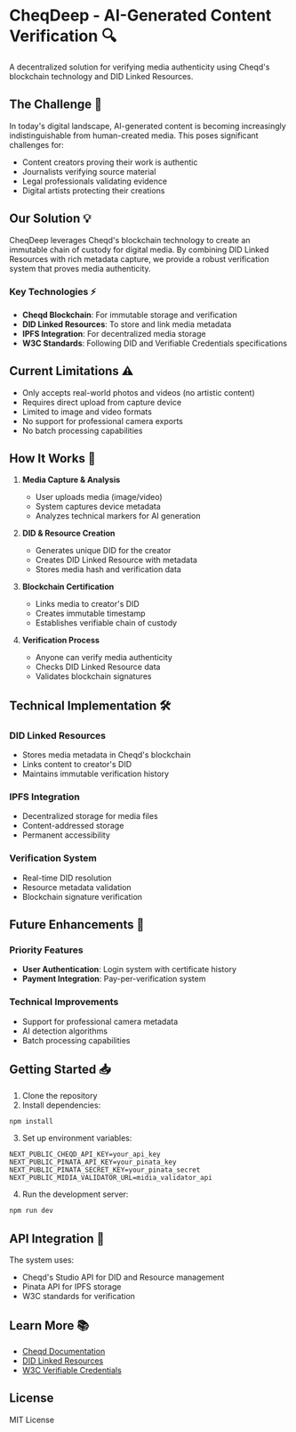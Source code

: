 # CheqDeep - AI-Generated Content Verification 🔍

A decentralized solution for verifying media authenticity using Cheqd's blockchain technology and DID Linked Resources.

## The Challenge 🎯

In today's digital landscape, AI-generated content is becoming increasingly indistinguishable from human-created media. This poses significant challenges for:
- Content creators proving their work is authentic
- Journalists verifying source material
- Legal professionals validating evidence
- Digital artists protecting their creations

## Our Solution 💡

CheqDeep leverages Cheqd's blockchain technology to create an immutable chain of custody for digital media. By combining DID Linked Resources with rich metadata capture, we provide a robust verification system that proves media authenticity.

### Key Technologies ⚡

- **Cheqd Blockchain**: For immutable storage and verification
- **DID Linked Resources**: To store and link media metadata
- **IPFS Integration**: For decentralized media storage
- **W3C Standards**: Following DID and Verifiable Credentials specifications

## Current Limitations ⚠️

- Only accepts real-world photos and videos (no artistic content)
- Requires direct upload from capture device
- Limited to image and video formats
- No support for professional camera exports
- No batch processing capabilities

## How It Works 🔄

1. **Media Capture & Analysis**
   - User uploads media (image/video)
   - System captures device metadata
   - Analyzes technical markers for AI generation

2. **DID & Resource Creation**
   - Generates unique DID for the creator
   - Creates DID Linked Resource with metadata
   - Stores media hash and verification data

3. **Blockchain Certification**
   - Links media to creator's DID
   - Creates immutable timestamp
   - Establishes verifiable chain of custody

4. **Verification Process**
   - Anyone can verify media authenticity
   - Checks DID Linked Resource data
   - Validates blockchain signatures

## Technical Implementation 🛠️

### DID Linked Resources
- Stores media metadata in Cheqd's blockchain
- Links content to creator's DID
- Maintains immutable verification history

### IPFS Integration
- Decentralized storage for media files
- Content-addressed storage
- Permanent accessibility

### Verification System
- Real-time DID resolution
- Resource metadata validation
- Blockchain signature verification

## Future Enhancements 🚀

### Priority Features
- **User Authentication**: Login system with certificate history
- **Payment Integration**: Pay-per-verification system

### Technical Improvements
- Support for professional camera metadata
- AI detection algorithms
- Batch processing capabilities

## Getting Started 📥

1. Clone the repository
2. Install dependencies:
```bash
npm install
```

3. Set up environment variables:
```env
NEXT_PUBLIC_CHEQD_API_KEY=your_api_key
NEXT_PUBLIC_PINATA_API_KEY=your_pinata_key
NEXT_PUBLIC_PINATA_SECRET_KEY=your_pinata_secret
NEXT_PUBLIC_MIDIA_VALIDATOR_URL=midia_validator_api
```

4. Run the development server:
```bash
npm run dev
```

## API Integration 🔌

The system uses:
- Cheqd's Studio API for DID and Resource management
- Pinata API for IPFS storage
- W3C standards for verification

## Learn More 📚

- [Cheqd Documentation](https://docs.cheqd.io)
- [DID Linked Resources](https://docs.cheqd.io/identity/architecture/adr-list/adr-002-did-linked-resources)
- [W3C Verifiable Credentials](https://www.w3.org/TR/vc-data-model/)

## License

MIT License
